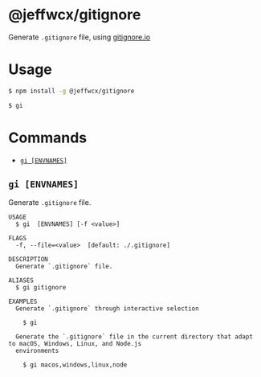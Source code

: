 # @jeffwcx/gitignore

Generate `.gitignore` file, using [gitignore.io](https://docs.gitignore.io/use/api)

# Usage

```bash
$ npm install -g @jeffwcx/gitignore

$ gi
```

# Commands

  <!-- commands -->
* [`gi [ENVNAMES]`](#gi-envnames)

## `gi [ENVNAMES]`

Generate `.gitignore` file.

```
USAGE
  $ gi  [ENVNAMES] [-f <value>]

FLAGS
  -f, --file=<value>  [default: ./.gitignore]

DESCRIPTION
  Generate `.gitignore` file.

ALIASES
  $ gi gitignore

EXAMPLES
  Generate `.gitignore` through interactive selection

    $ gi

  Generate the `.gitignore` file in the current directory that adapt to macOS, Windows, Linux, and Node.js
  environments

    $ gi macos,windows,linux,node
```
<!-- commandsstop -->
